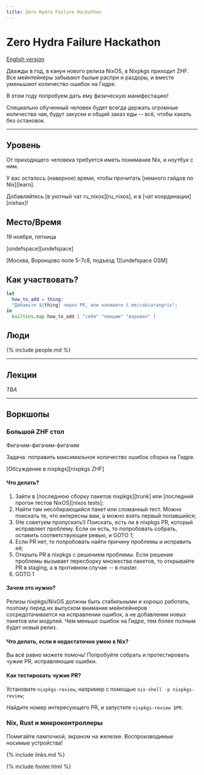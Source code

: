 ```yaml
---
title: Zero Hydra Failure Hackathon
---
```


Zero Hydra <span>Failure</span> Hackathon
====

[English version](/zhf-21.11/index.en.html)

Дважды в год, в канун нового релиза NixOS, в Nixpkgs приходит ZHF. Все мейнтейнеры забывают былые распри и раздоры, и вместе уменьшают количество ошибок на Гидре.

В этом году попробуем дать ему физическую манифестацию!

Специально обученный человек будет всегда держать огромные количества чая, будут закуски и общий заказ еды -- всё, чтобы хакать без остановок.


-----

## Уровень

От приходящего человека требуется иметь понимание Nix, и ноутбук с ним.

У вас осталось <span id="there-is-time" color="red">(наверное) время</span>, чтобы прочитать [немного гайдов по Nix][learn].

Добавляйтесь [в уютный чат ru_nixos][ru_nixos], и в [чат координации][nixhax]!

## Место/Время

19 ноября, пятница

[undefspace][undefspace]

[Москва, Воронцово поле 5-7с8, подъезд 1][undefspace OSM]

## Как участвовать?
```nix
let
  how_to_add = thing:
  "Добавьте ${thing} через PR, или напишите t.me/cabiarangris";
in
  builtins.map how_to_add [ "себя" "лекцию" "воркшоп" ]
```

## Люди

{% include people.md %}

----
## Лекции

*TBA*

----
## Воркшопы

### Большой ZHF стол
Фигачим-фигачим-фигачим

Задача: поправить максимальное количество ошибок сборки на Гидре.

[Обсуждение в nixpkgs][nixpkgs ZHF]

#### Что делать?

1. Зайти в [последнюю сборку пакетов nixpkgs][trunk] или [последний прогон тестов NixOS][nixos tests];
2. Найти там несобирающийся пакет или сломанный тест. Можно поискать те, что интересны вам, а можно взять первый попавшийся;
3. (Не советуем пропускать!) Поискать, есть ли в nixpkgs PR, который исправляет проблему. Если он есть, то попробовать собрать, оставить соответствующее ревью, и GOTO 1;
4. Если PR нет, то попробовать найти причину проблемы и исправить её;
5. Открыть PR в nixpkgs с решением проблемы. Если решение проблемы вызывает пересборку множества пакетов, то открывайте PR в staging, а в противном случае -- в master.
6. GOTO 1

#### Зачем это нужно?

Релизы nixpkgs/NixOS должны быть стабильными и хорошо работать, поэтому перед их выпуском внимание мейнтейнеров сосредотачивается на исправлении ошибок, а не добавлении новых пакетов или модулей. Чем меньше ошибок на Гидре, тем более полным будет новый релиз.

#### Что делать, если я недостаточно умею в Nix?

Вы всё равно можете помочь! Попробуйте собрать и протестировать чужие PR, исправляющие ошибки.

#### Как тестировать чужие PR?

Установите `nixpkgs-review`, например с помощью `nix-shell -p nixpkgs-review`;

Найдите номер интересующего PR, и запустите `nixpkgs-review $PR`.

### Nix, Rust и микроконтроллеры
Помигайте лампочкой, экраном на железке. Воспроизводимые носимые устройства!

{% include links.md %}

{% include footer.html %}

